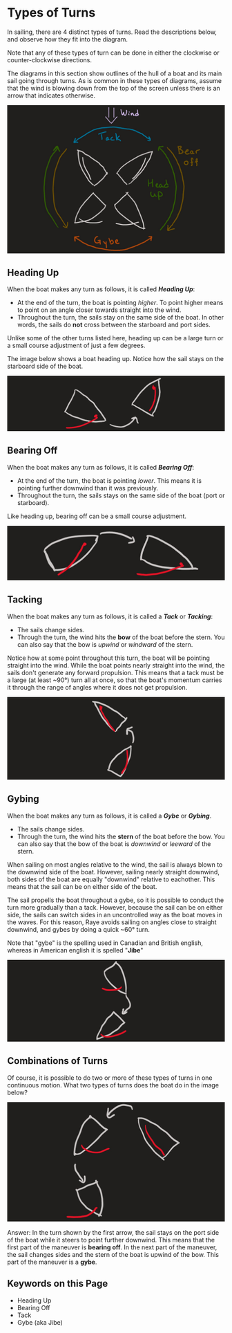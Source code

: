 # Types of Turns

In sailing, there are 4 distinct types of turns. Read the descriptions below, and observe how they fit into the diagram.

Note that any of these types of turn can be done in either the clockwise or counter-clockwise directions.

The diagrams in this section show outlines of the hull of a boat and its main sail going through turns.
As is common in these types of diagrams, assume that the wind is blowing down from the top of the screen unless
there is an arrow that indicates otherwise.

![image](../../assets/images/sailing/types_of_turn.jpg)

## Heading Up

When the boat makes any turn as follows, it is called ***Heading Up***:

- At the end of the turn, the boat is pointing *higher*. To point higher means to point on an angle closer towards
straight into the wind.
- Throughout the turn, the sails stay on the same side of the boat. In other words, the sails do **not** cross between
the starboard and port sides.

Unlike some of the other turns listed here, heading up can be a large turn or a small course adjustment of just a few
degrees.

The image below shows a boat heading up. Notice how the sail stays on the starboard side of the boat.

![image](../../assets/images/sailing/head_up.jpg)

## Bearing Off

When the boat makes any turn as follows, it is called ***Bearing Off***:

- At the end of the turn, the boat is pointing *lower*. This means it is pointing further downwind than it was previously.
- Throughout the turn, the sails stays on the same side of the boat (port or starboard).

Like heading up, bearing off can be a small course adjustment.

![image](../../assets/images/sailing/bear_off.jpg)

## Tacking

When the boat makes any turn as follows, it is called a ***Tack*** or ***Tacking***:

- The sails change sides.
- Through the turn, the wind hits the **bow** of the boat before the stern. You can also say that the bow is *upwind* or
*windward* of the stern.

Notice how at some point throughout this turn, the boat will be pointing straight into the wind.
While the boat points nearly straight into the wind, the sails don't generate any forward propulsion.
This means that a tack must be a large (at least ~90°) turn all at once, so that the boat's momentum carries it through
the range of angles where it does not get propulsion.

![image](../../assets/images/sailing/tack.jpg)

## Gybing

When the boat makes any turn as follows, it is called a ***Gybe*** or ***Gybing***.

- The sails change sides.
- Through the turn, the wind hits the **stern** of the boat before the bow. You can also say that the bow of the boat is
*downwind* or *leeward* of the stern.

When sailing on most angles relative to the wind, the sail is always blown to the downwind side of the boat.
However, sailing nearly straight downwind, both sides of the boat are equally "downwind" relative to eachother.
This means that the sail can be on either side of the boat.

The sail propells the boat throughout a gybe, so it is possible to conduct the turn more gradually than a tack.
However, because the sail can be on either side, the sails can switch sides in an uncontrolled way as the boat moves in
the waves. For this reason, Raye avoids sailing on angles close to straight downwind, and gybes by doing a quick ~60°
turn.

Note that "gybe" is the spelling used in Canadian and British english, whereas in American english it is spelled "**Jibe**"

![image](../../assets/images/sailing/gybe.jpg)

## Combinations of Turns

Of course, it is possible to do two or more of these types of turns in one continuous motion.
What two types of turns does the boat do in the image below?

![image](../../assets/images/sailing/bear_off_then_gybe.jpg)

Answer: In the turn shown by the first arrow, the sail stays on the port side of the boat while it steers to point further
downwind. This means that the first part of the maneuver is **bearing off**. In the next part of the maneuver, the sail
changes sides and the stern of the boat is upwind of the bow. This part of the maneuver is a **gybe**.

## Keywords on this Page

- Heading Up
- Bearing Off
- Tack
- Gybe (aka Jibe)
